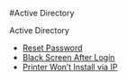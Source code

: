 #Active Directory

Active Directory 

- [Reset Password](./reset-user-password.md)
- [Black Screen After Login](./black-screen-after-login.md)
- [Printer Won’t Install via IP](./printer-wont-install.md)
